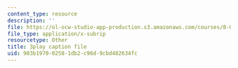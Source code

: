 ```yaml
---
content_type: resource
description: ''
file: https://ol-ocw-studio-app-production.s3.amazonaws.com/courses/8-04-quantum-physics-i-spring-2013/903b197002581db2c96d9cbd482634fc_Oq4OHT4hhJc.srt
file_type: application/x-subrip
resourcetype: Other
title: 3play caption file
uid: 903b1970-0258-1db2-c96d-9cbd482634fc
---
```

